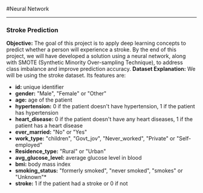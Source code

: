 #Neural Network

---

### Stroke Prediction

**Objective:** The goal of this project is to apply deep learning concepts to predict whether a person will experience a stroke. By the end of this project, we will have developed a solution using a neural network, along with SMOTE (Synthetic Minority Over-sampling Technique), to address class imbalance and improve prediction accuracy.
**Dataset Explanation:** We will be using the stroke dataset. Its features are:


* **id:** unique identifier
* **gender:** "Male", "Female" or "Other"
* **age:** age of the patient
* **hypertension:** 0 if the patient doesn't have hypertension, 1 if the patient has hypertension
* **heart_disease:** 0 if the patient doesn't have any heart diseases, 1 if the patient has a heart disease
* **ever_married:** "No" or "Yes"
* **work_type:** "children", "Govt_jov", "Never_worked", "Private" or "Self-employed"
* **Residence_type:** "Rural" or "Urban"
* **avg_glucose_level:** average glucose level in blood
* **bmi:** body mass index
* **smoking_status:** "formerly smoked", "never smoked", "smokes" or "Unknown"*
* **stroke:** 1 if the patient had a stroke or 0 if not

